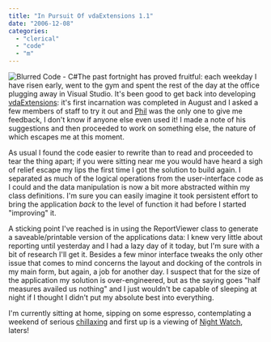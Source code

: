 ```yaml
---
title: "In Pursuit Of vdaExtensions 1.1"
date: "2006-12-08"
categories: 
  - "clerical"
  - "code"
  - "m"
---
```


![Blurred Code - C#](/wp-content/uploads/2006/12/blurred_code.jpg)The past fortnight has proved fruitful: each weekday I have risen early, went to the gym and spent the rest of the day at the office plugging away in Visual Studio. It's been good to get back into developing [vdaExtensions](/2006/08/09/its-alive/): it's first incarnation was completed in August and I asked a few members of staff to try it out and [Phil](http://philipadamson.blogspot.com/) was the only one to give me feedback, I don't know if anyone else even used it! I made a note of his suggestions and then proceeded to work on something else, the nature of which escapes me at this moment.

As usual I found the code easier to rewrite than to read and proceeded to tear the thing apart; if you were sitting near me you would have heard a sigh of relief escape my lips the first time I got the solution to build again. I separated as much of the logical operations from the user-interface code as I could and the data manipulation is now a bit more abstracted within my class definitions. I'm sure you can easily imagine it took persistent effort to bring the application _back_ to the level of function it had before I started "improving" it.

A sticking point I've reached is in using the ReportViewer class to generate a saveable/printable version of the applications data: I knew very little about reporting until yesterday and I had a lazy day of it today, but I'm sure with a bit of research I'll get it. Besides a few minor interface tweaks the only other issue that comes to mind concerns the layout and docking of the controls in my main form, but again, a job for another day. I suspect that for the size of the application my solution is over-engineered, but as the saying goes "half measures availed us nothing" and I just wouldn't be capable of sleeping at night if I thought I didn't put my absolute best into everything.

I'm currently sitting at home, sipping on some espresso, contemplating a weekend of serious [chillaxing](http://www.urbandictionary.com/define.php?term=Chillaxing) and first up is a viewing of [Night Watch](http://www.imdb.com/title/tt0403358/), laters!
